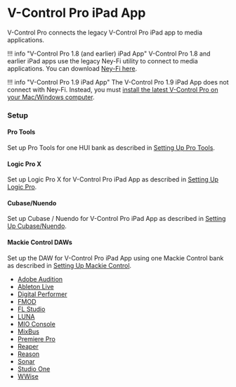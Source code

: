 # V-Control Pro iPad App

V-Control Pro connects the legacy V-Control Pro iPad app to media applications.

!!! info "V-Control Pro 1.8 (and earlier) iPad App"
    V-Control Pro 1.8 and earlier iPad apps use the legacy Ney-Fi utility to connect to media applications. You can download [Ney-Fi here](https://neyrinck.com/downloads/v-control-pro/).

!!! info "V-Control Pro 1.9 iPad App"
    The V-Control Pro 1.9 iPad App does not connect with Ney-Fi. Instead, you must [install the latest V-Control Pro on your Mac/Windows computer](./install-and-run-v-control-pro.md). 

### Setup

#### Pro Tools
Set up Pro Tools for one HUI bank as described in [Setting Up Pro Tools](./pro-tools.md).

#### Logic Pro X

Set up Logic Pro X for V-Control Pro iPad App as described in [Setting Up Logic Pro](./logic-pro.md).

#### Cubase/Nuendo

Set up Cubase / Nuendo for V-Control Pro iPad App as described in [Setting Up Cubase/Nuendo](./cubase-nuendo.md).

#### Mackie Control DAWs

Set up the DAW for V-Control Pro iPad App using one Mackie Control bank as described in [Setting Up Mackie Control](./mackie-control.md).

* [Adobe Audition](./adobe-audition.md)
* [Ableton Live](./ableton-live.md)
* [Digital Performer](./digital-performer.md)
* [FMOD](./fmod-studio.md)
* [FL Studio](./fl-studio.md)
* [LUNA](./luna.md)
* [MIO Console](./mio-console.md)
* [MixBus](./mixbus.md)
* [Premiere Pro](./premiere-pro.md)
* [Reaper](./reaper.md)
* [Reason](./reason.md)
* [Sonar](./sonar.md)
* [Studio One](./studio-one.md)
* [WWise](./wwise.md)